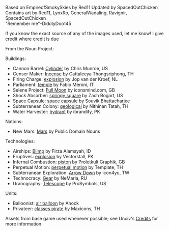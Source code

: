 Based on EmpireofSmokySkies by Red11
Updated by SpacedOutChicken    
Contains art by Red11, LynxRo, GeneralWadaling, Ravignir, SpacedOutChicken    
"Remember me"-DiddlyDoo145

If you know the exact source of any of the images used, let me know! I give credit where credit is due

From the Noun Project:

Buildings:
* Cannon Barrel: [Cylinder](https://thenounproject.com/term/cylinder/146124/) by Chris Munroe, US
* Censer Maker: [Incense](https://thenounproject.com/term/incense/3023566/) by Cattaleeya Thongsriphong, TH 
* Firing Charge: [explosion](https://thenounproject.com/term/explosion/8021/) by Jop van der Kroef, NL
* Parliament: [temple](https://thenounproject.com/term/temple/28256/) by Fabio Meroni, IT 
* Selene Project: [Full Moon](https://thenounproject.com/term/full-moon/73076/) by iconsmind.com, GB
* Shock Absorber: [springy square](https://thenounproject.com/term/springy-square/2937134/) by Zach Bogart, US
* Space Capsule: [space capsule](https://thenounproject.com/term/space-capsule/517951/) by Souvik Bhattacharjee
* Subterranean Colony: [geological](https://thenounproject.com/term/geological/2631469/) by Nithinan Tatah, TH
* Water Harvester: [hydrant](https://thenounproject.com/term/hydrant/2121154/) by ibrandify, PK

Nations:
* New Mars: [Mars](https://thenounproject.com/term/mars/108/) by Public Domain Nouns

Technologies:
* Airships: [Blimp](https://thenounproject.com/term/blimp/3337681/) by Firza Alamsyah, ID
* Eruptives: [explosion](https://thenounproject.com/term/explosion/3679623/) by Vectorstall, PK
* Infernal Combustion: [piston](https://thenounproject.com/term/piston/1224/) by Proletkult Graphik, GB
* Perpetual Motion: [perpetual motion](https://thenounproject.com/term/perpetual-motion/2078464/) by Template, TH
* Subterranean Exploration: [Arrow Down](https://thenounproject.com/term/arrow-down/1168276/) by icon4yu, TW
* Technocracy: [Gear](https://thenounproject.com/term/gear/2481304/) by NeMaria, RU
* Uranography: [Telescope](https://thenounproject.com/term/telescope/1976706/) by ProSymbols, US

Units:
* Balloonist: [air balloon](https://thenounproject.com/term/air-balloon/3601274/) by Ahock
* Privateer: [classes pirate](https://thenounproject.com/term/classes-pirate/2360009/) by Maxicons, TH

Assets from base game used whenever possible; see Unciv's [Credits](https://github.com/yairm210/Unciv/blob/master/docs/Credits.md) for more information.